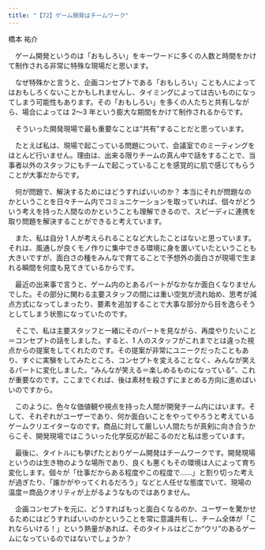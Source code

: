 ```yaml
---
title: "【72】ゲーム開発はチームワーク"
---
```



橋本 祐介


　ゲーム開発というのは「おもしろい」をキーワードに多くの人数と時間をかけて制作される非常に特殊な現場だと思います。

　なぜ特殊かと言うと、企画コンセプトである「おもしろい」ことも人によってはおもしろくないことかもしれませんし、タイミングによっては古いものになってしまう可能性もあります。その「おもしろい」を多くの人たちと共有しながら、場合によっては 2～3 年という膨大な期間をかけて制作されるからです。

　そういった開発現場で最も重要なことは“共有”することだと思っています。

　たとえば私は、現場で起こっている問題について、会議室でのミーティングをほとんど行いません。理由は、出来る限りチームの真ん中で話をすることで、当事者以外のスタッフにもチームで起こっていることを感覚的に肌で感じてもらうことが大事だからです。

　何が問題で、解決するためにはどうすればいいのか？ 本当にそれが問題なのかということを日々チーム内でコミュニケーションを取っていれば、個々がどういう考えを持った人間なのかということも理解できるので、スピーディに連携を取り問題を解決することができると考えています。

　また、私は自分 1 人が考えられることなど大したことはないと思っています。それは、風通しが良くモノ作りに集中できる環境に身を置いていたということも大きいですが、面白さの種をみんなで育てることで予想外の面白さが現場で生まれる瞬間を何度も見てきているからです。

　最近の出来事で言うと、ゲーム内のとあるパートがなかなか面白くなりませんでした。その部分に関わる主要スタッフの間には重い空気が流れ始め、思考が減点方式になってしまったり、要素を追加することで大事な部分から目を逸らそうとしてしまう状態になっていたのです。

　そこで、私は主要スタッフと一緒にそのパートを見ながら、再度やりたいこと＝コンセプトの話をしました。すると、1 人のスタッフがこれまでとは違った視点からの提案をしてくれたのです。その提案が非常にユニークだったこともあり、すぐに実験をしてみたところ、コンセプトを変えることなく、みんなが笑えるパートに変化しました。“みんなが笑える＝楽しめるものになっている”、これが重要なのです。ここまでくれば、後は素材を殺さずにまとめる方向に進めばいいのですから。

　このように、色々な価値観や視点を持った人間が開発チーム内にはいます。そして、それぞれがユーザーであり、何か面白いことをやってやろうと考えているゲームクリエイターなのです。商品に対して厳しい人間たちが真剣に向き合うからこそ、開発現場ではこういった化学反応が起こるのだと私は思っています。

　最後に、タイトルにも挙げたとおりゲーム開発はチームワークです。開発現場というのは生き物のような場所であり、良くも悪くもその環境は人によって育ち変化します。個々が「仕事だからある程度やこの程度で……」と割り切った考えが過ぎたり、「誰かがやってくれるだろう」などと人任せな態度でいて、現場の温度＝商品クオリティが上がるようなものではありません。

　企画コンセプトを元に、どうすればもっと面白くなるのか、ユーザーを驚かせるためにはどうすればいいのかということを常に意識共有し、チーム全体が「これならいける！」という熱量があれば、そのタイトルはどこか“ウリ”のあるゲームになっているのではないでしょうか？
